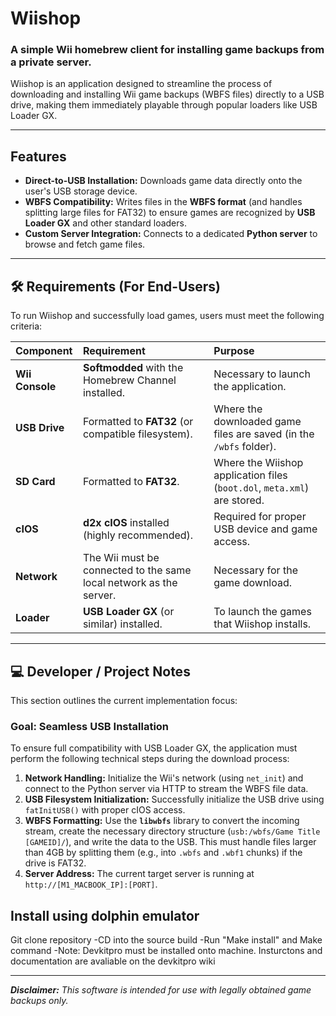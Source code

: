 # Wiishop

### A simple Wii homebrew client for installing game backups from a private server.

Wiishop is an application designed to streamline the process of downloading and installing Wii game backups (WBFS files) directly to a USB drive, making them immediately playable through popular loaders like USB Loader GX.

---

## Features

* **Direct-to-USB Installation:** Downloads game data directly onto the user's USB storage device.
* **WBFS Compatibility:** Writes files in the **WBFS format** (and handles splitting large files for FAT32) to ensure games are recognized by **USB Loader GX** and other standard loaders.
* **Custom Server Integration:** Connects to a dedicated **Python server** to browse and fetch game files.

---

## 🛠️ Requirements (For End-Users)

To run Wiishop and successfully load games, users must meet the following criteria:

| Component | Requirement | Purpose |
| :--- | :--- | :--- |
| **Wii Console** | **Softmodded** with the Homebrew Channel installed. | Necessary to launch the application. |
| **USB Drive** | Formatted to **FAT32** (or compatible filesystem). | Where the downloaded game files are saved (in the `/wbfs` folder). |
| **SD Card** | Formatted to **FAT32**. | Where the Wiishop application files (`boot.dol`, `meta.xml`) are stored. |
| **cIOS** | **d2x cIOS** installed (highly recommended). | Required for proper USB device and game access. |
| **Network** | The Wii must be connected to the same local network as the server. | Necessary for the game download. |
| **Loader** | **USB Loader GX** (or similar) installed. | To launch the games that Wiishop installs. |

---

## 💻 Developer / Project Notes

This section outlines the current implementation focus:

### Goal: Seamless USB Installation

To ensure full compatibility with USB Loader GX, the application must perform the following technical steps during the download process:

1.  **Network Handling:** Initialize the Wii's network (using `net_init`) and connect to the Python server via HTTP to stream the WBFS file data.
2.  **USB Filesystem Initialization:** Successfully initialize the USB drive using `fatInitUSB()` with proper cIOS access.
3.  **WBFS Formatting:** Use the **`libwbfs`** library to convert the incoming stream, create the necessary directory structure (`usb:/wbfs/Game Title [GAMEID]/`), and write the data to the USB. This must handle files larger than 4GB by splitting them (e.g., into `.wbfs` and `.wbf1` chunks) if the drive is FAT32.
4.  **Server Address:** The current target server is running at `http://[M1_MACBOOK_IP]:[PORT]`.

## Install using dolphin emulator
Git clone repository
-CD into the source build
-Run "Make install" and Make command
-Note: Devkitpro must be installed onto machine. Insturctons and documentation are avaliable on the devkitpro wiki

---

***Disclaimer:** This software is intended for use with legally obtained game backups only.*
